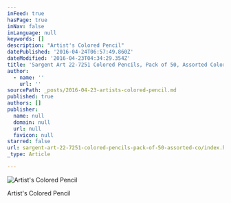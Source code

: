 ```yaml
---
inFeed: true
hasPage: true
inNav: false
inLanguage: null
keywords: []
description: "Artist's Colored Pencil"
datePublished: '2016-04-24T06:57:49.860Z'
dateModified: '2016-04-23T04:34:29.354Z'
title: 'Sargent Art 22-7251 Colored Pencils, Pack of 50, Assorted Colors'
author:
  - name: ''
    url: ''
sourcePath: _posts/2016-04-23-artists-colored-pencil.md
published: true
authors: []
publisher:
  name: null
  domain: null
  url: null
  favicon: null
starred: false
url: sargent-art-22-7251-colored-pencils-pack-of-50-assorted-co/index.html
_type: Article

---
```

![Artist's Colored Pencil](https://s3-us-west-2.amazonaws.com/the-grid-img/p/e84cf83aebd6008bd52a927f66de08afe2ab201f.jpg)

Artist's Colored Pencil